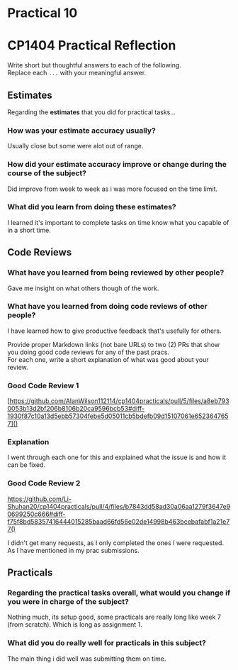 # Practical 10
# CP1404 Practical Reflection

Write short but thoughtful answers to each of the following.  
Replace each `...` with your meaningful answer.

## Estimates

Regarding the **estimates** that you did for practical tasks...

### How was your estimate accuracy usually?

Usually close but some were alot out of range. 

### How did your estimate accuracy improve or change during the course of the subject?

Did improve from week to week as i was more focused on the time limit. 

### What did you learn from doing these estimates?

I learned it's important to complete tasks on time know what you capable of in a short time. 

## Code Reviews

### What have you learned from being reviewed by other people?

Gave me insight on what others though of the work.

### What have you learned from doing code reviews of other people?

I have learned how to give productive feedback that's usefully for others. 

Provide proper Markdown links (not bare URLs) to two (2) PRs that show you doing good code reviews for any of the past
pracs.  
For each one, write a short explanation of what was good about your review.

### Good Code Review 1

[https://github.com/AlanWilson112114/cp1404practicals/pull/5/files/a8eb7930053b13d2bf206b8106b20ca9596bcb53#diff-1930f87c10a13d5ebb57304febe5d05011cb5bdefb09d15107061e6523647657]()

### Explanation

I went through each one for this and explained what the issue is and how it can be fixed.

### Good Code Review 2

https://github.com/Li-Shuhan20/cp1404practicals/pull/4/files/b7843dd58ad30a06aa1279f3647e90699250c666#diff-f75f8bd58357416444015285baad66fd56e02de14998b463bcebafabf1a21e77()

I didn't get many requests, as I only completed the ones I were requested. As I have mentioned in my prac submissions.

## Practicals

### Regarding the **practical tasks** overall, what would you change if you were in charge of the subject?

Nothing much, its setup good, some practicals are really long like week 7 (from scratch). Which is long as assignment 1. 

### What did you do really well for practicals in this subject?

The main thing i did well was submitting them on time. 
